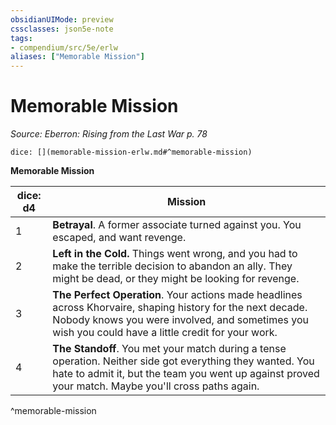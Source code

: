 ```yaml
---
obsidianUIMode: preview
cssclasses: json5e-note
tags:
- compendium/src/5e/erlw
aliases: ["Memorable Mission"]
---
```

# Memorable Mission
*Source: Eberron: Rising from the Last War p. 78* 

`dice: [](memorable-mission-erlw.md#^memorable-mission)`

**Memorable Mission**

| dice: d4 | Mission |
|----------|---------|
| 1 | **Betrayal**. A former associate turned against you. You escaped, and want revenge. |
| 2 | **Left in the Cold.** Things went wrong, and you had to make the terrible decision to abandon an ally. They might be dead, or they might be looking for revenge. |
| 3 | **The Perfect Operation**. Your actions made headlines across Khorvaire, shaping history for the next decade. Nobody knows you were involved, and sometimes you wish you could have a little credit for your work. |
| 4 | **The Standoff**. You met your match during a tense operation. Neither side got everything they wanted. You hate to admit it, but the team you went up against proved your match. Maybe you'll cross paths again. |
^memorable-mission